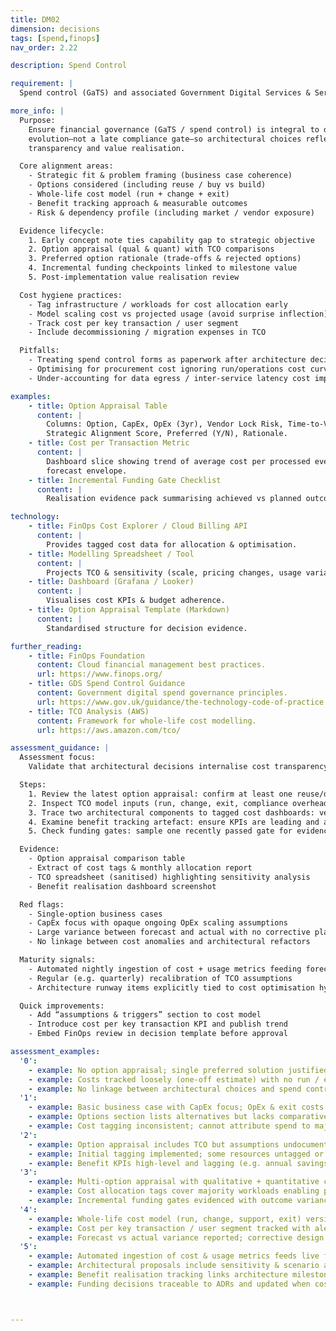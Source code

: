 ```yaml
---
title: DM02
dimension: decisions
tags: [spend,finops]
nav_order: 2.22

description: Spend Control

requirement: |
  Spend control (GaTS) and associated Government Digital Services & Service Design related guidance **SHOULD** be followed whilst developing the solution and be evidenced for service design & spend control reviews.

more_info: |
  Purpose:
    Ensure financial governance (GaTS / spend control) is integral to design
    evolution—not a late compliance gate—so architectural choices reflect cost
    transparency and value realisation.

  Core alignment areas:
    - Strategic fit & problem framing (business case coherence)
    - Options considered (including reuse / buy vs build)
    - Whole-life cost model (run + change + exit)
    - Benefit tracking approach & measurable outcomes
    - Risk & dependency profile (including market / vendor exposure)

  Evidence lifecycle:
    1. Early concept note ties capability gap to strategic objective
    2. Option appraisal (qual & quant) with TCO comparisons
    3. Preferred option rationale (trade-offs & rejected options)
    4. Incremental funding checkpoints linked to milestone value
    5. Post-implementation value realisation review

  Cost hygiene practices:
    - Tag infrastructure / workloads for cost allocation early
    - Model scaling cost vs projected usage (avoid surprise inflection)
    - Track cost per key transaction / user segment
    - Include decommissioning / migration expenses in TCO

  Pitfalls:
    - Treating spend control forms as paperwork after architecture decided
    - Optimising for procurement cost ignoring run/operations cost curve
    - Under-accounting for data egress / inter-service latency cost implications

examples: 
    - title: Option Appraisal Table
      content: |
        Columns: Option, CapEx, OpEx (3yr), Vendor Lock Risk, Time-to-Value,
        Strategic Alignment Score, Preferred (Y/N), Rationale.
    - title: Cost per Transaction Metric
      content: |
        Dashboard slice showing trend of average cost per processed event vs
        forecast envelope.
    - title: Incremental Funding Gate Checklist
      content: |
        Realisation evidence pack summarising achieved vs planned outcomes.

technology:
    - title: FinOps Cost Explorer / Cloud Billing API
      content: |
        Provides tagged cost data for allocation & optimisation.
    - title: Modelling Spreadsheet / Tool
      content: |
        Projects TCO & sensitivity (scale, pricing changes, usage variance).
    - title: Dashboard (Grafana / Looker)
      content: |
        Visualises cost KPIs & budget adherence.
    - title: Option Appraisal Template (Markdown)
      content: |
        Standardised structure for decision evidence.

further_reading:
    - title: FinOps Foundation
      content: Cloud financial management best practices.
      url: https://www.finops.org/
    - title: GDS Spend Control Guidance
      content: Government digital spend governance principles.
      url: https://www.gov.uk/guidance/the-technology-code-of-practice
    - title: TCO Analysis (AWS)
      content: Framework for whole-life cost modelling.
      url: https://aws.amazon.com/tco/

assessment_guidance: |
  Assessment focus:
    Validate that architectural decisions internalise cost transparency, option appraisal and benefit realisation—not just satisfy a paperwork gateway.

  Steps:
    1. Review the latest option appraisal: confirm at least one reuse/do‑nothing baseline and explicit rejection rationale.
    2. Inspect TCO model inputs (run, change, exit, compliance overhead); challenge hidden assumptions (e.g. unpriced data egress / support tiers).
    3. Trace two architectural components to tagged cost dashboards: verify cost allocation granularity (service / environment / team).
    4. Examine benefit tracking artefact: ensure KPIs are leading and attributable (not only lagging financials).
    5. Check funding gates: sample one recently passed gate for evidence pack completeness (decision log, risk updates, cost variance analysis).

  Evidence:
    - Option appraisal comparison table
    - Extract of cost tags & monthly allocation report
    - TCO spreadsheet (sanitised) highlighting sensitivity analysis
    - Benefit realisation dashboard screenshot

  Red flags:
    - Single-option business cases
    - CapEx focus with opaque ongoing OpEx scaling assumptions
    - Large variance between forecast and actual with no corrective plan
    - No linkage between cost anomalies and architectural refactors

  Maturity signals:
    - Automated nightly ingestion of cost + usage metrics feeding forecast variance
    - Regular (e.g. quarterly) recalibration of TCO assumptions
    - Architecture runway items explicitly tied to cost optimisation hypotheses

  Quick improvements:
    - Add “assumptions & triggers” section to cost model
    - Introduce cost per key transaction KPI and publish trend
    - Embed FinOps review in decision template before approval

assessment_examples:
  '0':
    - example: No option appraisal; single preferred solution justified only qualitatively.
    - example: Costs tracked loosely (one-off estimate) with no run / exit model.
    - example: No linkage between architectural choices and spend control guidance.
  '1':
    - example: Basic business case with CapEx focus; OpEx & exit costs missing.
    - example: Options section lists alternatives but lacks comparative metrics.
    - example: Cost tagging inconsistent; cannot attribute spend to major components.
  '2':
    - example: Option appraisal includes TCO but assumptions undocumented; reuse baseline weak.
    - example: Initial tagging implemented; some resources untagged or mis-tagged.
    - example: Benefit KPIs high-level and lagging (e.g. annual savings only).
  '3':
    - example: Multi-option appraisal with qualitative + quantitative comparison (cost, risk, value) and clear rejection rationale.
    - example: Cost allocation tags cover majority workloads enabling per-component visibility.
    - example: Incremental funding gates evidenced with outcome variance assessment.
  '4':
    - example: Whole-life cost model (run, change, support, exit) versioned & recalibrated quarterly.
    - example: Cost per key transaction / user segment tracked with alert thresholds.
    - example: Forecast vs actual variance reported; corrective design actions documented.
  '5':
    - example: Automated ingestion of cost & usage metrics feeds live forecast variance dashboards.
    - example: Architectural proposals include sensitivity & scenario analysis; reuse / do-nothing consistently evaluated.
    - example: Benefit realisation tracking links architecture milestones to measurable outcome deltas.
    - example: Funding decisions traceable to ADRs and updated when cost signals breach thresholds.



---
```

